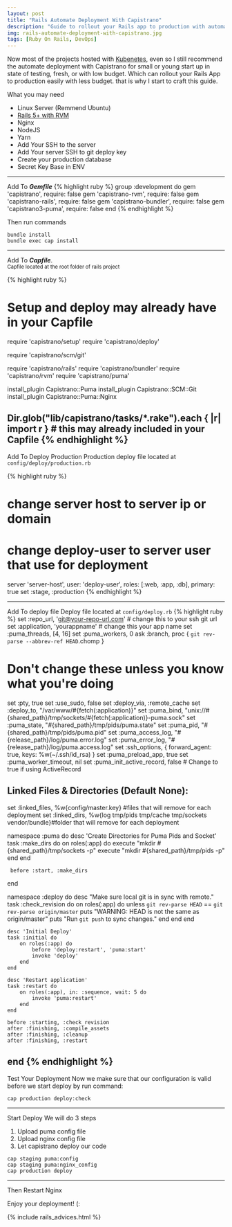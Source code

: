 ```yaml
---
layout: post
title: "Rails Automate Deployment With Capistrano"
description: "Guide to rollout your Rails app to production with automate deployment"
img: rails-automate-deployment-with-capistrano.jpg
tags: [Ruby On Rails, DevOps]
---
```


Now most of the projects hosted with [Kubenetes](https://kubernetes.io/), even so I still recommend the automate deployment with Capistrano for small or young start up in state of testing, fresh, or with low budget. Which can rollout your Rails App to production easily with less budget. that is why I start to craft this guide.

What you may need
- Linux Server (Remmend Ubuntu)
- [Rails 5+ with RVM](http://uysim.com/install-ruby-on-rails-with-rvm/)
- Nginx
- NodeJS
- Yarn
- Add Your SSH to the server
- Add Your server SSH to git deploy key
- Create your production database
- Secret Key Base in ENV

---
Add To ***Gemfile***
{% highlight ruby %}
group :development do
    gem 'capistrano', require: false
    gem 'capistrano-rvm', require: false
    gem 'capistrano-rails', require: false
    gem 'capistrano-bundler', require: false
    gem 'capistrano3-puma', require: false
end
{% endhighlight %}

Then run commands
```
bundle install
bundle exec cap install
```
---
Add To ***Capfile***.<br>
<small>Capfile located at the root folder of rails project</small>

{% highlight ruby %}
# Setup and deploy may already have in your Capfile
require 'capistrano/setup'
require 'capistrano/deploy'

require 'capistrano/scm/git'

require 'capistrano/rails'
require 'capistrano/bundler'
require 'capistrano/rvm'
require 'capistrano/puma'

install_plugin Capistrano::Puma
install_plugin Capistrano::SCM::Git
install_plugin Capistrano::Puma::Nginx

Dir.glob("lib/capistrano/tasks/*.rake").each { |r| import r } # this may already included in your Capfile
{% endhighlight %}
---
Add To Deploy Production
Production deploy file located at ```config/deploy/production.rb```

{% highlight ruby %}
# change server host to server ip or domain
# change deploy-user to server user that use for deployment
server 'server-host', user: 'deploy-user', roles: [:web, :app, :db], primary: true
set :stage, :production
{% endhighlight %}

---
Add To deploy file
Deploy file located at ```config/deploy.rb```
{% highlight ruby %}
set :repo_url, 'git@your-repo-url.com' # change this to your ssh git url
set :application, 'yourappname' # change this your app name
set :puma_threads, [4, 16]
set :puma_workers, 0
ask :branch, proc { `git rev-parse --abbrev-ref HEAD`.chomp }

# Don't change these unless you know what you're doing
set :pty, true
set :use_sudo, false
set :deploy_via, :remote_cache
set :deploy_to, "/var/www/#{fetch(:application)}"
set :puma_bind, "unix://#{shared_path}/tmp/sockets/#{fetch(:application)}-puma.sock"
set :puma_state, "#{shared_path}/tmp/pids/puma.state"
set :puma_pid, "#{shared_path}/tmp/pids/puma.pid"
set :puma_access_log, "#{release_path}/log/puma.error.log"
set :puma_error_log, "#{release_path}/log/puma.access.log"
set :ssh_options, { forward_agent: true, keys: %w(~/.ssh/id_rsa) }
set :puma_preload_app, true
set :puma_worker_timeout, nil
set :puma_init_active_record, false # Change to true if using ActiveRecord

## Linked Files & Directories (Default None):
set :linked_files, %w{config/master.key} #files that will remove for each deployment
set :linked_dirs, %w{log tmp/pids tmp/cache tmp/sockets vendor/bundle}#folder that will remove for each deployment

namespace :puma do
     desc 'Create Directories for Puma Pids and Socket'
     task :make_dirs do
         on roles(:app) do
             execute "mkdir #{shared_path}/tmp/sockets -p"
             execute "mkdir #{shared_path}/tmp/pids -p"
         end
     end

     before :start, :make_dirs
end

namespace :deploy do
    desc "Make sure local git is in sync with remote."
    task :check_revision do
        on roles(:app) do
            unless `git rev-parse HEAD` == `git rev-parse origin/master`
                puts "WARNING: HEAD is not the same as origin/master"
                puts "Run `git push` to sync changes."
            end
        end
    end

    desc 'Initial Deploy'
    task :initial do
        on roles(:app) do
            before 'deploy:restart', 'puma:start'
            invoke 'deploy'
        end
    end

    desc 'Restart application'
    task :restart do
        on roles(:app), in: :sequence, wait: 5 do
            invoke 'puma:restart'
        end
    end

    before :starting, :check_revision
    after :finishing, :compile_assets
    after :finishing, :cleanup
    after :finishing, :restart
end
{% endhighlight %}
---

Test Your Deployment
Now we make sure that our configuration is valid before we start deploy by run command:
```
cap production deploy:check
```
---
Start Deploy
We will do 3 steps
1. Upload puma config file
2. Upload nginx config file
3. Let capistrano deploy our code

```
cap staging puma:config
cap staging puma:nginx_config
cap production deploy
```
---
Then Restart Nginx

Enjoy your deployment! (:


{% include rails_advices.html %}
